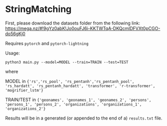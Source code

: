 # StringMatching

First, please download the datasets folder from the following link: https://mega.nz/#!9gYz0abK!Jo0ouFJ6i-KKTWTqA-DKQcmlDFVXt0pCGO-do56gKj0

Requires ```pytorch``` and ```pytorch-lightning```

Usage:

```python3 main.py --model=MODEL --train=TRAIN --test=TEST```

where 

MODEL in ```{'rs','rs_pool', 'rs_pentanh','rs_pentanh_pool', 'rs_hardatt', 'rs_pentanh_hardatt', 'transformer', 'r-transformer', 'mogrifier_lstm'}```

TRAIN/TEST in ```{'geonames', 'geonames_1', 'geonames_2', 'persons', 'persons_1', 'persons_2', 'organizations', 'organizations_1', 'organizations_2'}```

Results will be in a generated (or appended to the end of a) ```results.txt``` file.
